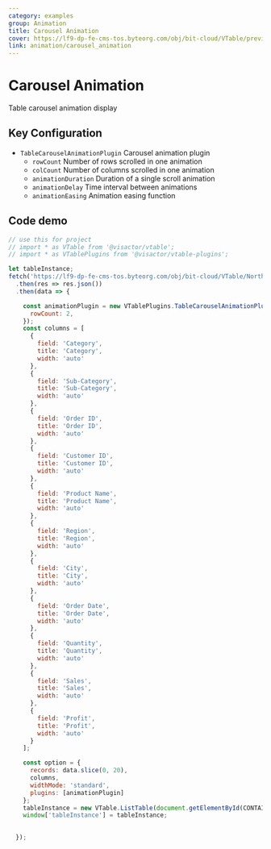```yaml
---
category: examples
group: Animation
title: Carousel Animation
cover: https://lf9-dp-fe-cms-tos.byteorg.com/obj/bit-cloud/VTable/preview/carousel-animation.gif
link: animation/carousel_animation
---
```


# Carousel Animation

Table carousel animation display

## Key Configuration

- `TableCarouselAnimationPlugin` Carousel animation plugin
  - `rowCount` Number of rows scrolled in one animation
  - `colCount` Number of columns scrolled in one animation
  - `animationDuration` Duration of a single scroll animation
  - `animationDelay` Time interval between animations
  - `animationEasing` Animation easing function

## Code demo

```javascript livedemo template=vtable
// use this for project
// import * as VTable from '@visactor/vtable';
// import * as VTablePlugins from '@visactor/vtable-plugins';

let tableInstance;
fetch('https://lf9-dp-fe-cms-tos.byteorg.com/obj/bit-cloud/VTable/North_American_Superstore_data100.json')
  .then(res => res.json())
  .then(data => {

    const animationPlugin = new VTablePlugins.TableCarouselAnimationPlugin( {
      rowCount: 2,
    });
    const columns = [
      {
        field: 'Category',
        title: 'Category',
        width: 'auto'
      },
      {
        field: 'Sub-Category',
        title: 'Sub-Category',
        width: 'auto'
      },
      {
        field: 'Order ID',
        title: 'Order ID',
        width: 'auto'
      },
      {
        field: 'Customer ID',
        title: 'Customer ID',
        width: 'auto'
      },
      {
        field: 'Product Name',
        title: 'Product Name',
        width: 'auto'
      },
      {
        field: 'Region',
        title: 'Region',
        width: 'auto'
      },
      {
        field: 'City',
        title: 'City',
        width: 'auto'
      },
      {
        field: 'Order Date',
        title: 'Order Date',
        width: 'auto'
      },
      {
        field: 'Quantity',
        title: 'Quantity',
        width: 'auto'
      },
      {
        field: 'Sales',
        title: 'Sales',
        width: 'auto'
      },
      {
        field: 'Profit',
        title: 'Profit',
        width: 'auto'
      }
    ];

    const option = {
      records: data.slice(0, 20),
      columns,
      widthMode: 'standard',
      plugins: [animationPlugin]
    };
    tableInstance = new VTable.ListTable(document.getElementById(CONTAINER_ID), option);
    window['tableInstance'] = tableInstance;

    
  });
```
